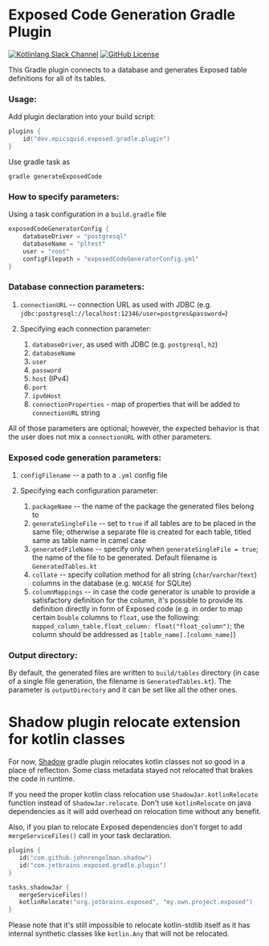 # Exposed Code Generation Gradle Plugin
[![Kotlinlang Slack Channel](https://img.shields.io/badge/slack-@kotlinlang/exposed-yellow.svg?logo=slack?style=flat)](https://kotlinlang.slack.com/archives/C0CG7E0A1)
[![GitHub License](https://img.shields.io/badge/license-Apache%20License%202.0-blue.svg?style=flat)](https://www.apache.org/licenses/LICENSE-2.0)

This Gradle plugin connects to a database and generates Exposed table definitions for all of its tables.

### Usage:

Add plugin declaration into your build script:
```kotlin
plugins {
    id("dev.epicsquid.exposed.gradle.plugin")
}
```
Use gradle task as

`gradle generateExposedCode`

### How to specify parameters:
Using a task configuration in a `build.gradle` file

```kotlin
exposedCodeGeneratorConfig {
    databaseDriver = "postgresql"
    databaseName = "pltest"
    user = "root"
    configFilepath = "exposedCodeGeneratorConfig.yml"
}
```
### Database connection parameters:

1. `connectionURL` -- connection URL as used with JDBC (e.g. `jdbc:postgresql://localhost:12346/user=postgres&password=`)

2. Specifying each connection parameter:
    1. `databaseDriver`, as used with JDBC (e.g. `postgresql`, `h2`)
    2. `databaseName` 
    3. `user`
    4. `password`
    5. `host` (IPv4)
    6. `port`
    7. `ipv6Host`
    8. `connectionProperties` - map of properties that will be added to `connectionURL` string
    
All of those parameters are optional; however, the expected behavior is that the user does not mix a `connectionURL` with other parameters.

### Exposed code generation parameters:

1. `configFilename` -- a path to a `.yml` config file

2. Specifying each configuration parameter:
    1. `packageName` -- the name of the package the generated files belong to
    2. `generateSingleFile` -- set to `true` if all tables are to be placed in the same file; otherwise a separate file is created for each table, titled same as table name in camel case
    3. `generatedFileName` -- specify only when `generateSingleFile = true`; the name of the file to be generated. Default filename is `GeneratedTables.kt`
    4. `collate` -- specify collation method for all string (`char`/`varchar`/`text`) columns in the database (e.g. `NOCASE` for SQLite)
    5. `columnMappings` -- in case the code generator is unable to provide a satisfactory definition for the column, it's possible to provide its definition directly in form of Exposed code (e.g. in order to map certain `Double` columns to `float`, use the following: `mapped_column_table.float_column: float("float_column")`; the column should be addressed as `[table_name].[column_name]`)
    
### Output directory:

By default, the generated files are written to `build/tables` directory (in case of a single file generation, the filename is `GeneratedTables.kt`). The parameter is `outputDirectory` and it can be set like all the other ones.


# Shadow plugin relocate extension for kotlin classes
For now, [Shadow](https://github.com/johnrengelman/shadow) gradle plugin relocates kotlin classes not so good in a place of reflection.
Some class metadata stayed not relocated that brakes the code in runtime. 

If you need the proper kotlin class relocation use `ShadowJar.kotlinRelocate` function instead of `ShadowJar.relocate`.
Don't use `kotlinRelocate` on java dependencies as it will add overhead on relocation time without any benefit.

Also, if you plan to relocate Exposed dependencies don't forget to add `mergeServiceFiles()` call in your task declaration.

```kotlin
plugins {
   id("com.github.johnrengelman.shadow")
   id("com.jetbrains.exposed.gradle.plugin")
}

tasks.shadowJar {
   mergeServiceFiles()
   kotlinRelocate("org.jetbrains.exposed", "my.own.project.exposed")
}
```
Please note that it's still impossible to relocate kotlin-stdlib itself as it has internal synthetic classes like `kotlin.Any` that will not be relocated.      
    
